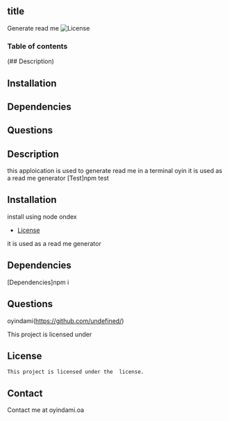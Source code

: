 ## title 
  Generate read me
  ![License](https://img.shields.io/badge/License--yellowgreen.svg)

  ### Table of contents
  (## Description)
  ## Installation
  ## Dependencies 
  ## Questions


  ## Description 
  this apploication is used to generate read me in a terminal
  oyin
  it is used as a read me generator
  [Test]npm test

  ## Installation
  install using node ondex
  
 * [License](#license) 

  it is used as a read me generator


 ## Dependencies
  [Dependencies]npm i

  ## Questions
  oyindami(https://github.com/undefined/)
 
  

 This project is licensed under 

 ## License
    This project is licensed under the  license.

## Contact

   Contact me at oyindami.oa
